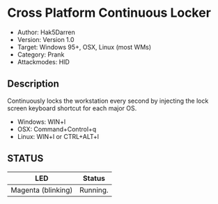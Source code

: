 # Cross Platform Continuous Locker

* Author: Hak5Darren
* Version: Version 1.0
* Target: Windows 95+, OSX, Linux (most WMs)
* Category: Prank
* Attackmodes: HID
 
## Description

Continuously locks the workstation every second by injecting the lock screen keyboard shortcut for each major OS.

* Windows: WIN+l
* OSX: Command+Control+q
* Linux: WIN+l or CTRL+ALT+l

## STATUS

| LED                 | Status                                 |
| ------------------- | -------------------------------------- |
| Magenta (blinking)  | Running.                               |
